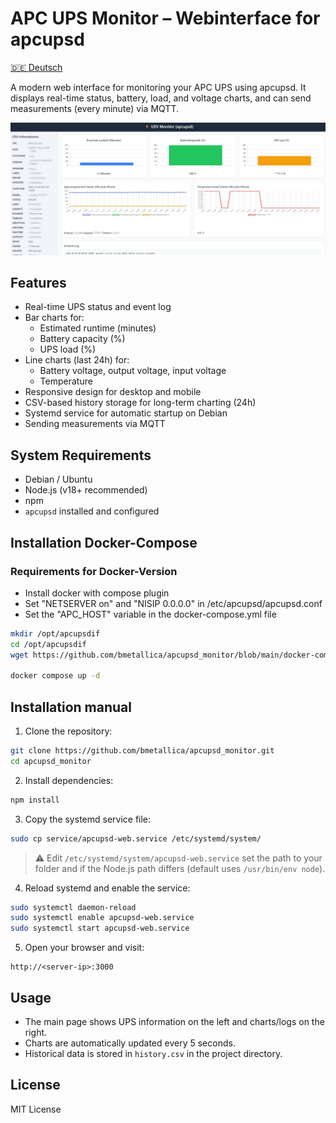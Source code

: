 
# APC UPS Monitor – Webinterface for apcupsd

[🇩🇪 Deutsch](README_de.md)

A modern web interface for monitoring your APC UPS using apcupsd. It displays real-time status, battery, load, and voltage charts, and can send measurements (every minute) via MQTT.

![Screenshot](https://raw.githubusercontent.com/bmetallica/apcupsd_monitor/refs/heads/main/apc.jpg)


## Features

- Real-time UPS status and event log
- Bar charts for:
  - Estimated runtime (minutes)
  - Battery capacity (%)
  - UPS load (%)
- Line charts (last 24h) for:
  - Battery voltage, output voltage, input voltage
  - Temperature
- Responsive design for desktop and mobile
- CSV-based history storage for long-term charting (24h)
- Systemd service for automatic startup on Debian
- Sending measurements via MQTT

## System Requirements

- Debian / Ubuntu
- Node.js (v18+ recommended)
- npm
- `apcupsd` installed and configured

## Installation Docker-Compose

### Requirements for Docker-Version
- Install docker with compose plugin
- Set "NETSERVER on" and "NISIP 0.0.0.0" in /etc/apcupsd/apcupsd.conf
- Set the "APC_HOST" variable in the docker-compose.yml file
  
```bash
mkdir /opt/apcupsdif
cd /opt/apcupsdif
wget https://github.com/bmetallica/apcupsd_monitor/blob/main/docker-compose.yml

docker compose up -d

```

## Installation manual

1. Clone the repository:

```bash
git clone https://github.com/bmetallica/apcupsd_monitor.git
cd apcupsd_monitor
````

2. Install dependencies:

```bash
npm install
```

3. Copy the systemd service file:

```bash
sudo cp service/apcupsd-web.service /etc/systemd/system/
```

> ⚠️ Edit `/etc/systemd/system/apcupsd-web.service` set the path to your folder and if the Node.js path differs (default uses `/usr/bin/env node`).

4. Reload systemd and enable the service:

```bash
sudo systemctl daemon-reload
sudo systemctl enable apcupsd-web.service
sudo systemctl start apcupsd-web.service
```

5. Open your browser and visit:

```
http://<server-ip>:3000
```

## Usage

* The main page shows UPS information on the left and charts/logs on the right.
* Charts are automatically updated every 5 seconds.
* Historical data is stored in `history.csv` in the project directory.

## License

MIT License


